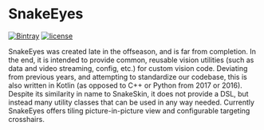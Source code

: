 # SnakeEyes
[![Bintray](https://api.bintray.com/packages/team401/Vision/SnakeEyes/images/download.svg)](https://bintray.com/team401/Vision/SnakeEyes/_latestVersion)
[![license](https://img.shields.io/github/license/team401/SnakeEyes.svg)](https://github.com/team401/SnakeEyes/blob/master/LICENSE)

SnakeEyes was created late in the offseason, and is far from completion. In the end, it is intended to provide common, reusable vision utilities (such as data and video streaming, config, etc.) for custom vision code. Deviating from previous years, and attempting to standardize our codebase, this is also written in Kotlin (as opposed to C++ or Python from 2017 or 2016). Despite its similarity in name to SnakeSkin, it does not provide a DSL, but instead many utility classes that can be used in any way needed. Currently SnakeEyes offers tiling picture-in-picture view and configurable targeting crosshairs. 
